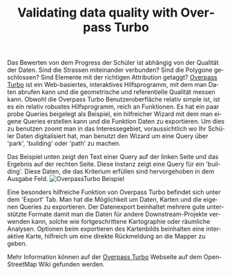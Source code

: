 ﻿---
layout: doc
permalink: /de/resources/overpass
lang: de
title: Validating data quality with Overpass Turbo
category: resources
---

Das Bewerten von dem Progress der Schüler ist abhängig von der Qualität der Daten. Sind die Strassen miteinander verbunden? Sind die Polygone geschlossen? Sind Elemente mit der richtigen Attribution getaggt? [Overpass Turbo](http://overpass-turbo.eu/) ist ein Web-basiertes, interaktives Hilfsprogramm, mit dem man Daten abrufen kann und die geometrische und referentielle Qualität messen kann. Obwohl die Overpass Turbo Benutzeroberfläche relativ simple ist, ist es ein relativ robustes Hilfsprogramm, reich an Funktionen. Es hat ein paar probe Queries beigelegt als Beispiel, ein hilfreicher Wizard mit dem man eigene Queries erstellen kann und die Funktion Daten zu exportieren. Um dies zu benutzen zoomt man in das Interessegebiet, voraussichtlich wo Ihr Schüler Daten digitalisiert hat, man benutzt den Wizard um eine Query über 'park', 'building' oder 'path' zu machen.

Das Beispiel unten zeigt den Text einer Query auf der linken Seite und das Ergebnis auf der rechten Seite. Diese Instanz zeigt eine Query für ein 'building'. Diese Daten, die das Kriterium erfüllen
sind hervorgehoben in dem Ausgabe Feld. ![OverpassTurbo Beispiel](/_posts/en/modules/resources/Overpass_turbo.tiff)

Eine besonders hilfreiche Funktion von Overpass Turbo befindet sich unter dem 'Export' Tab. Man hat die Möglichkeit um Daten, Karten und die eigenen Queries zu exportieren. Der Datenexport beinhaltet mehrere gute unterstützte Formate damit man die Daten für andere Downstream-Projekte verwenden kann, solche wie fortgeschrittene Kartographie oder räumliche Analysen. Optionen beim exportieren des Kartenbilds beinhalten eine interaktive Karte, hilfreich um eine direkte Rückmeldung an die Mapper zu geben.

Mehr Information können auf der [Overpass Turbo](http://wiki.openstreetmap.org/wiki/Overpass_turbo) Webseite auf dem OpenStreetMap Wiki gefunden werden.

